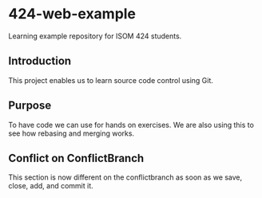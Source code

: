 # 424-web-example
Learning example repository for ISOM 424 students.

## Introduction
This project enables us to learn source code control using Git.

## Purpose
To have code we can use for hands on exercises. We are also using this to see how rebasing and merging works.

## Conflict on ConflictBranch
This section is now different on the conflictbranch as soon as we save, close, add, and commit it.
